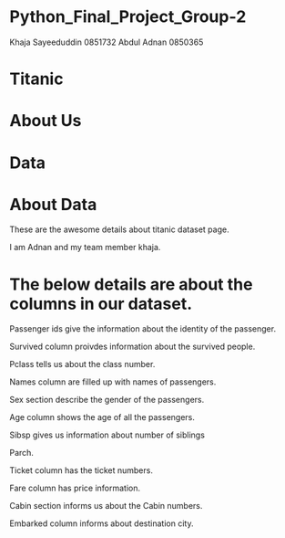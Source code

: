 # Python_Final_Project_Group-2
 
Khaja Sayeeduddin 0851732
Abdul Adnan 0850365

# Titanic
# About Us
# Data
# About Data

These are the awesome details about titanic dataset page.

I am Adnan and my team member khaja.

# The below details are about the columns in our dataset.

Passenger ids give the information about the identity of the passenger.

Survived column proivdes information about the survived people.

Pclass tells us about the class number.

Names column are filled up with names of passengers.

Sex section describe the gender of the passengers.

Age column shows the age of all the passengers.

Sibsp gives us information about number of siblings

Parch.

Ticket column has the ticket numbers.

Fare column has price information.

Cabin section informs us about the Cabin numbers.

Embarked column informs about destination city.

